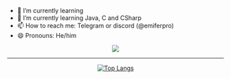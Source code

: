 - 🔭 I’m currently learning
- 🌱 I’m currently learning Java, C and CSharp
- 📫 How to reach me: Telegram or discord (@emiferpro)
- 😄 Pronouns: He/him

<div align="center">
    <img src="https://github-readme-stats.vercel.app/api?username=Emiferpro&show_icons=true&theme=vision-friendly-dark">

---
[![Top Langs](https://github-readme-stats.vercel.app/api/top-langs/?username=Emiferpro&layout=compact&theme=vision-friendly-dark)](https://github.com/anuraghazra/github-readme-stats)
</div>
